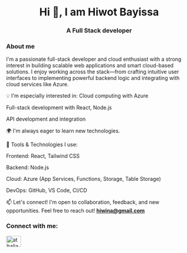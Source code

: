 <h1 align="center">Hi 👋, I am Hiwot Bayissa</h1>
<h3 align="center">A Full Stack developer</h3>


<h3 align="left"> About me </h3>

I'm a passionate full-stack developer and cloud enthusiast with a strong interest in building scalable web applications and smart cloud-based solutions. I enjoy working across the stack—from crafting intuitive user interfaces to implementing powerful backend logic and integrating with cloud services like Azure.

💡 I'm especially interested in:
Cloud computing with Azure

Full-stack development with React, Node.js

API development and integration

🌍 I'm always eager to learn new technologies.

🔧 Tools & Technologies I use:

Frontend: React, Tailwind CSS

Backend: Node.js

Cloud: Azure (App Services, Functions, Storage, Table Storage)

DevOps: GitHub, VS Code, CI/CD

📫 Let's connect!
I'm open to collaboration, feedback, and new opportunities. Feel free to reach out!
 **hiwina@gmail.com**


<h3 align="left">Connect with me:</h3>
<p align="left">
<a href="https://www.linkedin.com/in/hiwot-bayissa" target="blank"><img align="center" src="https://raw.githubusercontent.com/rahuldkjain/github-profile-readme-generator/master/src/images/icons/Social/linked-in-alt.svg" alt="athaliah" height="30" width="40" /></a>
